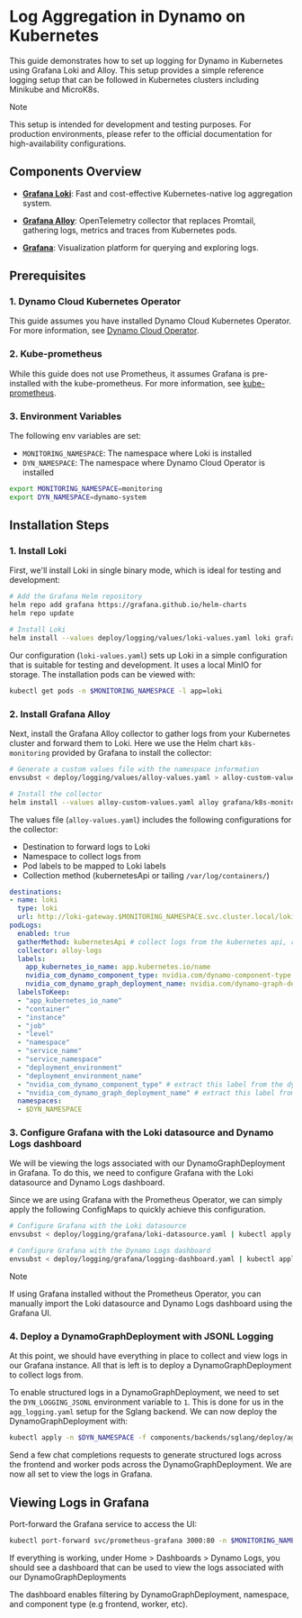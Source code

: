 # Log Aggregation in Dynamo on Kubernetes

This guide demonstrates how to set up logging for Dynamo in Kubernetes using Grafana Loki and Alloy. This setup provides a simple reference logging setup that can be followed in Kubernetes clusters including Minikube and MicroK8s.

> [!Note]
> This setup is intended for development and testing purposes. For production environments, please refer to the official documentation for high-availability configurations.

## Components Overview

- **[Grafana Loki](https://grafana.com/oss/loki/)**: Fast and cost-effective Kubernetes-native log aggregation system.

- **[Grafana Alloy](https://grafana.com/oss/alloy/)**: OpenTelemetry collector that replaces Promtail, gathering logs, metrics and traces from Kubernetes pods.

- **[Grafana](https://grafana.com/grafana/)**: Visualization platform for querying and exploring logs.

## Prerequisites

### 1. Dynamo Cloud Kubernetes Operator

This guide assumes you have installed Dynamo Cloud Kubernetes Operator. For more information, see [Dynamo Cloud Operator](../README.md).

### 2. Kube-prometheus

While this guide does not use Prometheus, it assumes Grafana is pre-installed with the kube-prometheus. For more information, see [kube-prometheus](https://github.com/prometheus-community/helm-charts/tree/main/charts/kube-prometheus-stack).

### 3. Environment Variables

The following env variables are set:
- `MONITORING_NAMESPACE`: The namespace where Loki is installed
- `DYN_NAMESPACE`: The namespace where Dynamo Cloud Operator is installed

```bash
export MONITORING_NAMESPACE=monitoring
export DYN_NAMESPACE=dynamo-system
```

## Installation Steps

### 1. Install Loki

First, we'll install Loki in single binary mode, which is ideal for testing and development:

```bash
# Add the Grafana Helm repository
helm repo add grafana https://grafana.github.io/helm-charts
helm repo update

# Install Loki
helm install --values deploy/logging/values/loki-values.yaml loki grafana/loki -n $MONITORING_NAMESPACE
```

Our configuration (`loki-values.yaml`) sets up Loki in a simple configuration that is suitable for testing and development. It uses a local MinIO for storage. The installation pods can be viewed with:
```bash
kubectl get pods -n $MONITORING_NAMESPACE -l app=loki
```

### 2. Install Grafana Alloy

Next, install the Grafana Alloy collector to gather logs from your Kubernetes cluster and forward them to Loki. Here we use the Helm chart `k8s-monitoring` provided by Grafana to install the collector:

```bash
# Generate a custom values file with the namespace information
envsubst < deploy/logging/values/alloy-values.yaml > alloy-custom-values.yaml

# Install the collector
helm install --values alloy-custom-values.yaml alloy grafana/k8s-monitoring -n $MONITORING_NAMESPACE
```

The values file (`alloy-values.yaml`) includes the following configurations for the collector:
- Destination to forward logs to Loki
- Namespace to collect logs from
- Pod labels to be mapped to Loki labels
- Collection method (kubernetesApi or tailing `/var/log/containers/`)

```yaml
destinations:
- name: loki
  type: loki
  url: http://loki-gateway.$MONITORING_NAMESPACE.svc.cluster.local/loki/api/v1/push
podLogs:
  enabled: true
  gatherMethod: kubernetesApi # collect logs from the kubernetes api, rather than /var/log/containers/; friendly for testing and development
  collector: alloy-logs
  labels:
    app_kubernetes_io_name: app.kubernetes.io/name
    nvidia_com_dynamo_component_type: nvidia.com/dynamo-component-type
    nvidia_com_dynamo_graph_deployment_name: nvidia.com/dynamo-graph-deployment-name
  labelsToKeep:
  - "app_kubernetes_io_name"
  - "container"
  - "instance"
  - "job"
  - "level"
  - "namespace"
  - "service_name"
  - "service_namespace"
  - "deployment_environment"
  - "deployment_environment_name"
  - "nvidia_com_dynamo_component_type" # extract this label from the dynamo graph deployment
  - "nvidia_com_dynamo_graph_deployment_name" # extract this label from the dynamo graph deployment
  namespaces:
  - $DYN_NAMESPACE
```

### 3. Configure Grafana with the Loki datasource and Dynamo Logs dashboard

We will be viewing the logs associated with our DynamoGraphDeployment in Grafana. To do this, we need to configure Grafana with the Loki datasource and Dynamo Logs dashboard.

Since we are using Grafana with the Prometheus Operator, we can simply apply the following ConfigMaps to quickly achieve this configuration.

```bash
# Configure Grafana with the Loki datasource
envsubst < deploy/logging/grafana/loki-datasource.yaml | kubectl apply -n $MONITORING_NAMESPACE -f -

# Configure Grafana with the Dynamo Logs dashboard
envsubst < deploy/logging/grafana/logging-dashboard.yaml | kubectl apply -n $MONITORING_NAMESPACE -f -
```

> [!Note]
> If using Grafana installed without the Prometheus Operator, you can manually import the Loki datasource and Dynamo Logs dashboard using the Grafana UI.

### 4. Deploy a DynamoGraphDeployment with JSONL Logging

At this point, we should have everything in place to collect and view logs in our Grafana instance. All that is left is to deploy a DynamoGraphDeployment to collect logs from.

To enable structured logs in a DynamoGraphDeployment, we need to set the `DYN_LOGGING_JSONL` environment variable to `1`. This is done for us in the `agg_logging.yaml` setup for the Sglang backend. We can now deploy the DynamoGraphDeployment with:

```bash
kubectl apply -n $DYN_NAMESPACE -f components/backends/sglang/deploy/agg_logging.yaml
```

Send a few chat completions requests to generate structured logs across the frontend and worker pods across the DynamoGraphDeployment. We are now all set to view the logs in Grafana.

## Viewing Logs in Grafana

Port-forward the Grafana service to access the UI:

```bash
kubectl port-forward svc/prometheus-grafana 3000:80 -n $MONITORING_NAMESPACE
```

If everything is working, under Home > Dashboards > Dynamo Logs, you should see a dashboard that can be used to view the logs associated with our DynamoGraphDeployments

The dashboard enables filtering by DynamoGraphDeployment, namespace, and component type (e.g frontend, worker, etc).